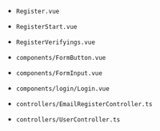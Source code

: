 - `Register.vue`
- `RegisterStart.vue`
- `RegisterVerifyings.vue`

- `components/FormButton.vue`
- `components/FormInput.vue`

- `components/login/Login.vue`

- `controllers/EmailRegisterController.ts`
- `controllers/UserController.ts`
